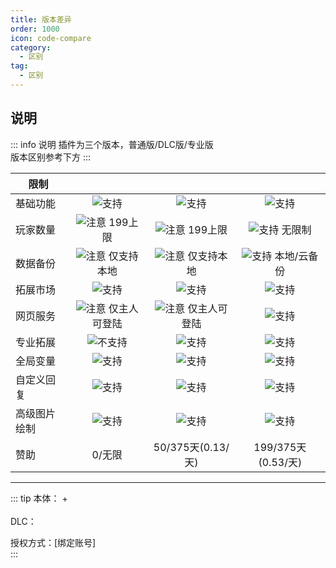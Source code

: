 ```yaml
---
title: 版本差异
order: 1000
icon: code-compare
category:
  - 区别
tag:
  - 区别
---
```


## 说明

::: info 说明
插件为三个版本，普通版/DLC版/专业版  
版本区别参考下方
:::



| 限制         | <Badge type="warning" text="普通"/> |        <Badge  text="DLC"/>         |  <Badge type="tip" text="专业"/>   |
| ------------ | :---------------------------------: | :---------------------------------: | :--------------------------------: |
| 基础功能     |       ![支持](./image/d.png)        |       ![支持](./image/d.png)        |       ![支持](./image/d.png)       |
| 玩家数量     |   ![注意](./image/g.png) 199上限    |   ![注意](./image/g.png) 199上限    |   ![支持](./image/d.png) 无限制    |
| 数据备份     |  ![注意](./image/g.png) 仅支持本地  |  ![注意](./image/g.png) 仅支持本地  | ![支持](./image/d.png) 本地/云备份 |
| 拓展市场     |       ![支持](./image/d.png)        |       ![支持](./image/d.png)        |       ![支持](./image/d.png)       |
| 网页服务     | ![注意](./image/g.png) 仅主人可登陆 | ![注意](./image/g.png) 仅主人可登陆 |       ![支持](./image/d.png)       |
| 专业拓展     |      ![不支持](./image/c.png)       |       ![支持](./image/d.png)        |       ![支持](./image/d.png)       |
| 全局变量     |       ![支持](./image/d.png)        |       ![支持](./image/d.png)        |       ![支持](./image/d.png)       |
| 自定义回复   |       ![支持](./image/d.png)        |       ![支持](./image/d.png)        |       ![支持](./image/d.png)       |
| 高级图片绘制 |       ![支持](./image/d.png)        |       ![支持](./image/d.png)        |       ![支持](./image/d.png)       |
| 赞助         |               0/无限                |          50/375天(0.13/天)          |         199/375天(0.53/天)         |

* * * * *

::: tip 
本体：<Badge text="本体"/> + <Badge type="warning" text="专业拓展"/><br><br>
DLC：<Badge type="warning" text="专业拓展"/><br>

授权方式：[绑定账号]  
:::

<style>
    img {
        pointer-events: none;
        cursor: default;
    }
</style>